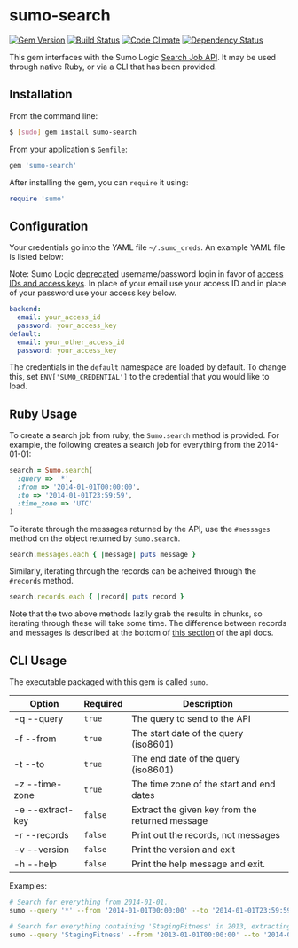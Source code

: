 # sumo-search

[![Gem Version](https://badge.fury.io/rb/sumo-search.png)](http://badge.fury.io/rb/sumo-search) [![Build Status](https://travis-ci.org/swipely/sumo.svg?branch=add-fog-style-credential-loading)](https://travis-ci.org/swipely/sumo) [![Code Climate](https://codeclimate.com/github/swipely/sumo.png)](https://codeclimate.com/github/swipely/sumo) [![Dependency Status](https://gemnasium.com/swipely/sumo-search.svg)](https://gemnasium.com/swipely/sumo-search)

This gem interfaces with the Sumo Logic [Search Job API](https://github.com/SumoLogic/sumo-api-doc/wiki/search-job-api).
It may be used through native Ruby, or via a CLI that has been provided.

## Installation

From the command line:

```bash
$ [sudo] gem install sumo-search
```

From your application's `Gemfile`:

```ruby
gem 'sumo-search'
```

After installing the gem, you can `require` it using:

```ruby
require 'sumo'
```

## Configuration

Your credentials go into the YAML file `~/.sumo_creds`.
An example YAML file is listed below:

Note: Sumo Logic [deprecated](https://help.sumologic.com/APIs/General-API-Information/API-Authentication) username/password login in favor of [access IDs and access keys](https://help.sumologic.com/Manage/Security/Access-Keys#Generate_Access_Keys). In place of your email use your access ID and in place of your password use your access key below.

```yaml
backend:
  email: your_access_id
  password: your_access_key
default:
  email: your_other_access_id
  password: your_access_key
```

The credentials in the `default` namespace are loaded by default.
To change this, set `ENV['SUMO_CREDENTIAL']` to the credential that you would like to load.

## Ruby Usage

To create a search job from ruby, the `Sumo.search` method is provided.
For example, the following creates a search job for everything from the 2014-01-01:

```ruby
search = Sumo.search(
  :query => '*',
  :from => '2014-01-01T00:00:00',
  :to => '2014-01-01T23:59:59',
  :time_zone => 'UTC'
)
```

To iterate through the messages returned by the API, use the `#messages` method on the object returned by `Sumo.search`.

```ruby
search.messages.each { |message| puts message }
```

Similarly, iterating through the records can be acheived through the `#records` method.

```ruby
search.records.each { |record| puts record }
```

Note that the two above methods lazily grab the results in chunks, so iterating through these will take some time.
The difference between records and messages is described at the bottom of [this section](https://github.com/SumoLogic/sumo-api-doc/wiki/search-job-api#wiki-getting-the-current-search-job-status) of the api docs.

## CLI Usage

The executable packaged with this gem is called `sumo`.

| Option           | Required | Description                                     |
|------------------|----------|-------------------------------------------------|
| -q --query       | `true`   | The query to send to the API                    |
| -f --from        | `true`   | The start date of the query (iso8601)           |
| -t --to          | `true`   | The end date of the query (iso8601)             |
| -z --time-zone   | `true`   | The time zone of the start and end dates        |
| -e --extract-key | `false`  | Extract the given key from the returned message |
| -r --records     | `false`  | Print out the records, not messages             |
| -v --version     | `false`  | Print the version and exit                      |
| -h --help        | `false`  | Print the help message and exit.                |

Examples:

```bash
# Search for everything from 2014-01-01.
sumo --query '*' --from '2014-01-01T00:00:00' --to '2014-01-01T23:59:59' --time-zone 'UTC'

# Search for everything containing 'StagingFitness' in 2013, extracting the 'message' key from the response.
sumo --query 'StagingFitness' --from '2013-01-01T00:00:00' --to '2014-01-01T00:00:00' --time-zone 'UTC' --extract-key 'message'
```
